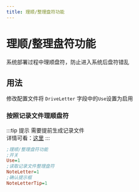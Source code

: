 ```yaml
---
title: 理顺/整理盘符功能
---
```


# 理顺/整理盘符功能 <Badge text="beta" type="warning"/> <Badge text="功能待完善" type="info"/>
系统部署过程中理顺盘符，防止进入系统后盘符错乱

## 用法
修改配置文件将 `DriveLetter` 字段中的`Use`设置为启用

### 按照记录文件理顺盘符

:::tip 提示
需要提前生成记录文件    
详情可看：[这里](https://forum.wtdr.whatk.me/d/14)
:::
```ini
;理顺/整理盘符功能
;开关
Use=1
;读取记录文件整理盘符
NoteLetter=1
;确认提示框
NoteLetterTip=1
```